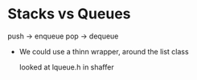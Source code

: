 # Stacks vs Queues

push -> enqueue
pop  -> dequeue

- We could use a thinn wrapper, around the 
    list class

    looked at lqueue.h in shaffer










